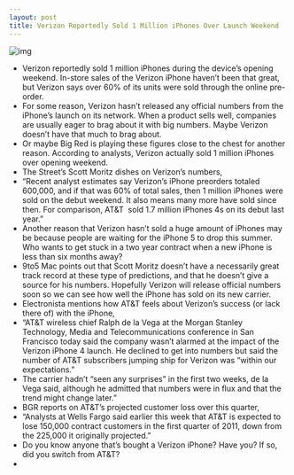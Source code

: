 ```yaml
---
layout: post
title: Verizon Reportedly Sold 1 Million iPhones Over Launch Weekend
---
```

![img](http://media.idownloadblog.com/wp-content/uploads/2011/03/Verizon-Wireless-iPhone-e1299038420327.jpeg)
* Verizon reportedly sold 1 million iPhones during the device’s opening weekend. In-store sales of the Verizon iPhone haven’t been that great, but Verizon says over 60% of its units were sold through the online pre-order.
* For some reason, Verizon hasn’t released any official numbers from the iPhone’s launch on its network. When a product sells well, companies are usually eager to brag about it with big numbers. Maybe Verizon doesn’t have that much to brag about.
* Or maybe Big Red is playing these figures close to the chest for another reason. According to analysts, Verizon actually sold 1 million iPhones over opening weekend.
* The Street’s Scott Moritz dishes on Verizon’s numbers,
* “Recent analyst estimates say Verizon’s iPhone preorders totaled 600,000, and if that was 60% of total sales, then 1 million iPhones were sold on the debut weekend. It also means many more have sold since then. For comparison, AT&T  sold 1.7 million iPhones 4s on its debut last year.”
* Another reason that Verizon hasn’t sold a huge amount of iPhones may be because people are waiting for the iPhone 5 to drop this summer. Who wants to get stuck in a two year contract when a new iPhone is less than six months away?
* 9to5 Mac points out that Scott Moritz doesn’t have a necessarily great track record at these type of predictions, and that he doesn’t give a source for his numbers. Hopefully Verizon will release official numbers soon so we can see how well the iPhone has sold on its new carrier.
* Electronista mentions how AT&T feels about Verizon’s success (or lack there of) with the iPhone,
* “AT&T wireless chief Ralph de la Vega at the Morgan Stanley Technology, Media and Telecommunications conference in San Francisco today said the company wasn’t alarmed at the impact of the Verizon iPhone 4 launch. He declined to get into numbers but said the number of AT&T subscribers jumping ship for Verizon was “within our expectations.”
* The carrier hadn’t “seen any surprises” in the first two weeks, de la Vega said, although he admitted that numbers were in flux and that the trend might change later.”
* BGR reports on AT&T’s projected customer loss over this quarter,
* “Analysts at Wells Fargo said earlier this week that AT&T is expected to lose 150,000 contract customers in the first quarter of 2011, down from the 225,000 it originally projected.”
* Do you know anyone that’s bought a Verizon iPhone? Have you? If so, did you switch from AT&T?
*  

